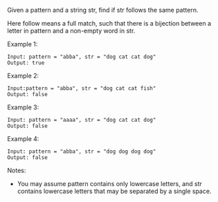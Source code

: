 Given a pattern and a string str, find if str follows the same pattern.

Here follow means a full match, such that there is a bijection between a letter in pattern and a non-empty word in str.

Example 1:

```
Input: pattern = "abba", str = "dog cat cat dog"
Output: true
```

Example 2:

```
Input:pattern = "abba", str = "dog cat cat fish"
Output: false
```

Example 3:

```
Input: pattern = "aaaa", str = "dog cat cat dog"
Output: false
```

Example 4:

```
Input: pattern = "abba", str = "dog dog dog dog"
Output: false
```

Notes:
 - You may assume pattern contains only lowercase letters, and str contains lowercase letters that may be separated by a single space.

